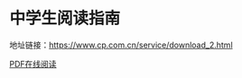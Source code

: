 # 中学生阅读指南

地址链接：https://www.cp.com.cn/service/download_2.html

[PDF在线阅读](materials/middle-student.pdf)